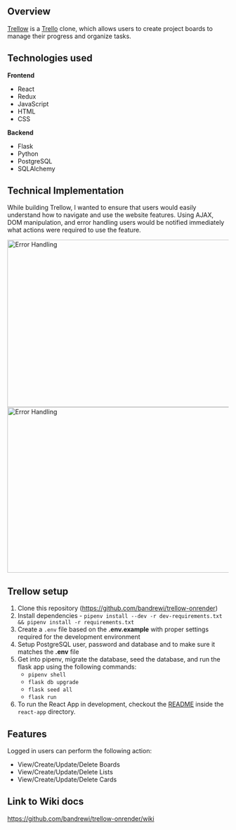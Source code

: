 ## Overview
[Trellow](https://trellow.onrender.com/) is a [Trello](https://trello.com/) clone, which allows users to create project boards to manage their progress and organize tasks.

## Technologies used
**Frontend**
- React
- Redux
- JavaScript
- HTML
- CSS

**Backend**
- Flask
- Python
- PostgreSQL
- SQLAlchemy

## Technical Implementation
While building Trellow, I wanted to ensure that users would easily understand how to navigate and use the website features. Using AJAX, DOM manipulation, and error handling users would be notified immediately what actions were required to use the feature.

<img src= https://i.imgur.com/WxM4qkV.png alt='Error Handling' width='654px' height='380px'/>

<img src= https://i.imgur.com/hVRjIOf.png alt='Error Handling' width='643px' height='376px'/>

## Trellow setup
1. Clone this repository (https://github.com/bandrewi/trellow-onrender)
2. Install dependencies - `pipenv install --dev -r dev-requirements.txt && pipenv install -r requirements.txt`
3. Create a `.env` file based on the **.env.example** with proper settings required for the development environment
4. Setup PostgreSQL user, password and database and to make sure it matches the **.env** file
5. Get into pipenv, migrate the database, seed the database, and run the flask app using the following commands:
   * `pipenv shell`
   * `flask db upgrade`
   * `flask seed all`
   * `flask run`
6. To run the React App in development, checkout the [README](./react-app/README.md) inside the `react-app` directory.

## Features
Logged in users can perform the following action:
* View/Create/Update/Delete Boards
* View/Create/Update/Delete Lists
* View/Create/Update/Delete Cards

## Link to Wiki docs
https://github.com/bandrewi/trellow-onrender/wiki
